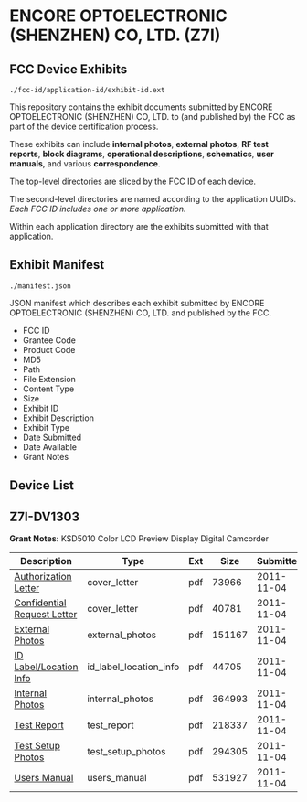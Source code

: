 # ENCORE OPTOELECTRONIC (SHENZHEN) CO, LTD. (Z7I)
## FCC Device Exhibits

```
./fcc-id/application-id/exhibit-id.ext
```

This repository contains the exhibit documents submitted by ENCORE OPTOELECTRONIC (SHENZHEN) CO, LTD. to (and published by) the FCC as part of the device certification process.

These exhibits can include **internal photos**, **external photos**, **RF test reports**, **block diagrams**, **operational descriptions**, **schematics**, **user manuals**, and various **correspondence**.

The top-level directories are sliced by the FCC ID of each device.

The second-level directories are named according to the application UUIDs. *Each FCC ID includes one or more application.*

Within each application directory are the exhibits submitted with that application. 

## Exhibit Manifest

```
./manifest.json
```

JSON manifest which describes each exhibit submitted by ENCORE OPTOELECTRONIC (SHENZHEN) CO, LTD. and published by the FCC.

- FCC ID
- Grantee Code
- Product Code
- MD5
- Path
- File Extension
- Content Type
- Size
- Exhibit ID
- Exhibit Description
- Exhibit Type
- Date Submitted
- Date Available
- Grant Notes

## Device List
## Z7I-DV1303
**Grant Notes:** KSD5010 Color LCD Preview Display Digital Camcorder

| Description | Type | Ext | Size | Submitted | Available |
| ----------- | ---- | --- | ---- | --------- | --------- |
| [Authorization Letter](Z7I-DV1303/783de7bb399c5e3978d80332d49ee0a9/1574467.pdf) | cover_letter | pdf | 73966 | 2011-11-04 | 2011-11-04 |
| [Confidential Request Letter](Z7I-DV1303/783de7bb399c5e3978d80332d49ee0a9/1574468.pdf) | cover_letter | pdf | 40781 | 2011-11-04 | 2011-11-04 |
| [External Photos](Z7I-DV1303/783de7bb399c5e3978d80332d49ee0a9/1574470.pdf) | external_photos | pdf | 151167 | 2011-11-04 | 2011-11-04 |
| [ID Label/Location Info](Z7I-DV1303/783de7bb399c5e3978d80332d49ee0a9/1574471.pdf) | id_label_location_info | pdf | 44705 | 2011-11-04 | 2011-11-04 |
| [Internal Photos](Z7I-DV1303/783de7bb399c5e3978d80332d49ee0a9/1574472.pdf) | internal_photos | pdf | 364993 | 2011-11-04 | 2011-11-04 |
| [Test Report](Z7I-DV1303/783de7bb399c5e3978d80332d49ee0a9/1574473.pdf) | test_report | pdf | 218337 | 2011-11-04 | 2011-11-04 |
| [Test Setup Photos](Z7I-DV1303/783de7bb399c5e3978d80332d49ee0a9/1574474.pdf) | test_setup_photos | pdf | 294305 | 2011-11-04 | 2011-11-04 |
| [Users Manual](Z7I-DV1303/783de7bb399c5e3978d80332d49ee0a9/1574475.pdf) | users_manual | pdf | 531927 | 2011-11-04 | 2011-11-04 |
